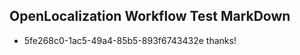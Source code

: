 ## OpenLocalization Workflow Test MarkDown
* 5fe268c0-1ac5-49a4-85b5-893f6743432e thanks!

<!--HONumber=Aug16_HO1-->


